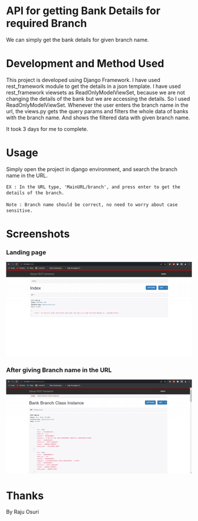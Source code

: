 # API for getting Bank Details for required Branch

We can simply get the bank details for given branch name.

# Development and Method Used

This project is developed using Django Framework.
I have used rest_framework module to get the details in a json template.
I have used rest_framework viewsets as ReadOnlyModelViewSet, because we are not changing the details of the bank but we are accessing the details. So I used ReadOnlyModelViewSet.
Whenever the user enters the branch name in the url, the views.py gets the query params and filters the whole data of banks with the branch name.
And shows the filtered data with given branch name.


It took 3 days for me to complete.

# Usage

Simply open the project in django environment, and search the branch name in the URL.


```
EX : In the URL type, 'MainURL/branch', and press enter to get the details of the branch.

Note : Branch name should be correct, no need to worry about case sensitive.
```

# Screenshots

<h3>Landing page</h3>

<img src = "Screenshots/11.png"/>


<h3>After giving Branch name in the URL</h3>

<img src = "Screenshots/2.png"/>


# Thanks

By Raju Osuri
